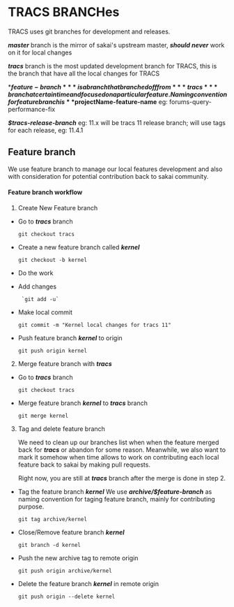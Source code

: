 # TRACS BRANCHes

TRACS uses git branches for development and releases.

***master*** branch is the mirror of sakai's upstream master, ***should never*** work on it for local changes

***tracs*** branch is the most updated development branch for TRACS, this is the branch that have all the local changes for TRACS

***$feature-branch*** is a branch that branched off from ***tracs*** branch at certain time and focused on a particular feature.  Naming convention for feature branch is **$projectName-feature-name**  eg: forums-query-performance-fix

***$tracs-release-branch***  eg: 11.x will be tracs 11 release branch; will use tags for each release, eg: 11.4.1 

## Feature branch
We use feature branch to manage our local features development and also with consideration for potential contribution back to sakai community.

#### Feature branch workflow
1. Create New Feature branch

 *  Go to ***tracs*** branch

	 `git checkout tracs`

 * Create a new feature branch called ***kernel***

	  `git checkout -b kernel`

 * Do the work
 * Add changes

		`git add -u`

 * Make local commit

	  `git commit -m "Kernel local changes for tracs 11"`

 * Push feature branch ***kernel*** to origin

	  `git push origin kernel`

2. Merge feature branch with ***tracs***

 * Go to ***tracs*** branch

    `git checkout tracs`

 * Merge feature branch ***kernel*** to ***tracs*** branch

    `git merge kernel`

3. Tag and delete feature branch

   We need to clean up our branches list when when the feature merged back for ***tracs*** or abandon for some reason. Meanwhile, we also want to mark it somehow when time allows to work on contributing each local feature back to sakai by making pull requests.

   Right now, you are still at ***tracs*** branch after the merge is done in step 2.

 * Tag the feature branch ***kernel***
   We use ***archive/$feature-branch*** as naming convention for taging feature branch, mainly for contributing purpose.

    `git tag archive/kernel`

 * Close/Remove feature branch ***kernel***

    `git branch -d kernel`

 * Push the new archive tag to remote origin

    `git push origin archive/kernel`

 * Delete the feature branch ***kernel*** in remote origin

    `git push origin --delete kernel`

